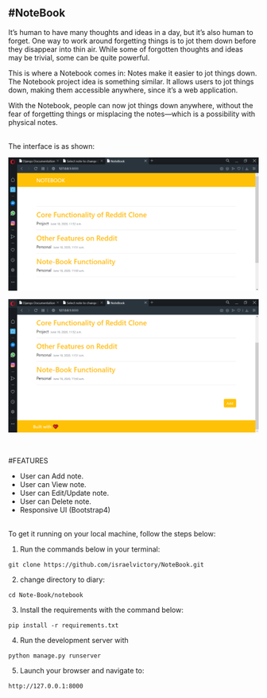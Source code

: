 #NoteBook
---------------------------
It’s human to have many thoughts and ideas in a day, but it’s also human to forget. One way to work around forgetting things is to jot them down before they disappear into thin air. While some of forgotten thoughts and ideas may be trivial, some can be quite powerful.

This is where a Notebook comes in: Notes make it easier to jot things down. The Notebook project idea is something similar. It allows users to jot things down, making them accessible anywhere, since it’s a web application.

With the Notebook, people can now jot things down anywhere, without the fear of forgetting things or misplacing the notes—which is a possibility with physical notes.



<br>
The interface is as shown:

![notebook-1](README-images/notebook-1.PNG)

![notebook-2](README-images/notebook-2.PNG)

<br>

#FEATURES
* User can Add note.
* User can View note.
* User can Edit/Update note.
* User can Delete note.
* Responsive UI (Bootstrap4)

<br>
To get it running on your local machine, follow the steps below:

1. Run the commands below in your terminal:

```
git clone https://github.com/israelvictory/NoteBook.git
```

2. change directory to diary:

```
cd Note-Book/notebook
```

3. Install the requirements with the command below:
```
pip install -r requirements.txt
```

4. Run the development server with
```
python manage.py runserver
```

5. Launch your browser and navigate to:
```
http://127.0.0.1:8000
```